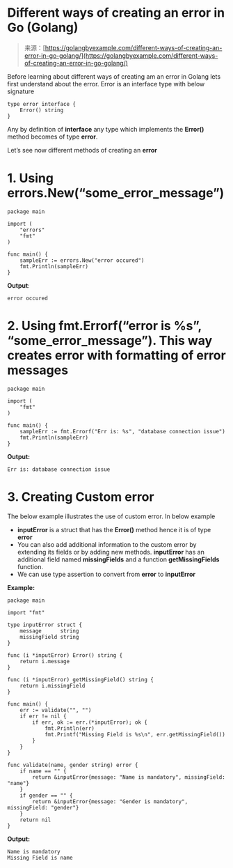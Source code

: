 <!--yml
category: 未分类
date: 2024-10-13 06:02:42
-->

# Different ways of creating an error in Go (Golang)

> 来源：[https://golangbyexample.com/different-ways-of-creating-an-error-in-go-golang/](https://golangbyexample.com/different-ways-of-creating-an-error-in-go-golang/)

Before learning about different ways of creating am an error in Golang lets first understand about the error. Error is an interface type with below signature

```
type error interface {  
    Error() string
}
```

Any by definition of **interface** any type which implements the **Error()** method becomes of type **error**.

Let’s see now different methods of creating an **error**

# 1\. **Using errors.New(“some_error_message”)**

```
package main

import (
    "errors"
    "fmt"
)

func main() {
    sampleErr := errors.New("error occured")
    fmt.Println(sampleErr)
}
```

**Output**:

```
error occured
```

# 2\. **Using fmt.Errorf(“error is %s”, “some_error_message”). This way creates error with formatting of error messages**

```
package main

import (
    "fmt"
)

func main() {
    sampleErr := fmt.Errorf("Err is: %s", "database connection issue")
    fmt.Println(sampleErr)
}
```

**Output:**

```
Err is: database connection issue
```

# 3\. **Creating Custom error**

The below example illustrates the use of custom error. In below example

*   **inputError** is a struct that has the **Error()** method hence it is of type **error**
*   You can also add additional information to the custom error by extending its fields or by adding new methods. **inputError** has an additional field named **missingFields** and a function **getMissingFields** function.
*   We can use type assertion to convert from **error** to **inputError**

**Example:**

```
package main

import "fmt"

type inputError struct {
    message      string
    missingField string
}

func (i *inputError) Error() string {
    return i.message
}

func (i *inputError) getMissingField() string {
    return i.missingField
}

func main() {
    err := validate("", "")
    if err != nil {
        if err, ok := err.(*inputError); ok {
            fmt.Println(err)
            fmt.Printf("Missing Field is %s\n", err.getMissingField())
        }
    }
}

func validate(name, gender string) error {
    if name == "" {
        return &inputError{message: "Name is mandatory", missingField: "name"}
    }
    if gender == "" {
        return &inputError{message: "Gender is mandatory", missingField: "gender"}
    }
    return nil
}
```

**Output:**

```
Name is mandatory
Missing Field is name
```